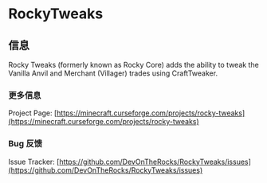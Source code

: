 # RockyTweaks

## 信息

Rocky Tweaks (formerly known as Rocky Core) adds the ability to tweak the Vanilla Anvil and Merchant (Villager) trades using CraftTweaker.

### 更多信息

Project Page: [https://minecraft.curseforge.com/projects/rocky-tweaks](https://minecraft.curseforge.com/projects/rocky-tweaks)

### Bug 反馈

Issue Tracker: [https://github.com/DevOnTheRocks/RockyTweaks/issues](https://github.com/DevOnTheRocks/RockyTweaks/issues)
